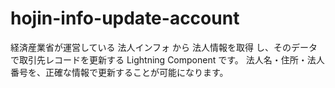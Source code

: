 # hojin-info-update-account
経済産業省が運営している 法人インフォ から 法人情報を取得 し、そのデータで取引先レコードを更新する Lightning Component です。   法人名・住所・法人番号を、正確な情報で更新することが可能になります。 

